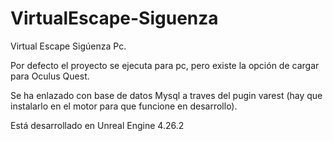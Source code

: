 # VirtualEscape-Siguenza
Virtual Escape Sigúenza Pc. 

Por defecto el proyecto se ejecuta para pc, pero existe la opción de cargar para Oculus Quest. 

Se ha enlazado con base de datos Mysql a traves del pugin varest (hay que instalarlo en el motor para que funcione en desarrollo). 

Está desarrollado en Unreal Engine 4.26.2
